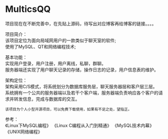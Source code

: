 # MulticsQQ

项目现在在不断完善中，在先贴上源码，待写出对应博客再给博客的链接。。。。		

项目简介：		
    该项目定位为面向局域网用户的一款类似于聊天室的软件;		
    使用了MySQL、QT和网络编程技术;		

基本功能：		
    实现用户登录，用户注册，用户离线，私聊，群聊。		
    服务器端还实现了用户聊天记录的存储，操作日志的记录，用户信息表的维护。		

架构定位：		
    架构采用C/S模式，将系统划分为数据库服务层，聊天服务器层和客户层三层。		
    系统拥有一个公共的服务器端以及若干个客户端，服务器端负责响应各个客户的请求并转发信息，完成与数据库的交互。		
    
	
	该项目为个人小型开源项目，可以免费下载使用，如果有不足之处，望指正。		

参考：		
	《Linux下MySQL编程》   《Linux C编程从入门到精通》  《MySQL技术内幕》	《UNIX网络编程》
